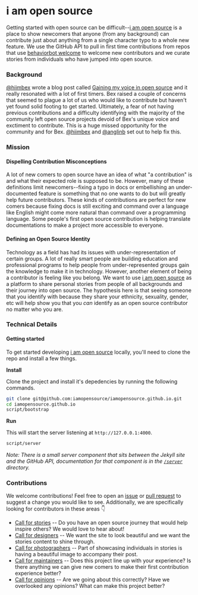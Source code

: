 i am open source
===

Getting started with open source can be difficult--[i am open source](https://iamopensource.github.io/) is a place to show newcomers that anyone (from any background) can contribute just about anything from a single character typo to a whole new feature. We use the GitHub API to pull in first time contributions from repos that use [behaviorbot welcome](https://github.com/behaviorbot/welcome) to welcome new contributors and we curate stories from individuals who have jumped into open source.

### Background

[@hiimbex](https://github.com/hiimbex) wrote a blog post called [Gaining my voice in open source](https://medium.com/@hiimbexo/gaining-my-voice-in-open-source-21c8c1ac0eee) and it really resonated with a lot of first timers. Bex raised a couple of concerns that seemed to plague a lot of us who would like to contribute but haven't yet found solid footing to get started. Ultimately, a fear of not having previous contributions and a difficulty identifying with the majority of the community left open source projects devoid of Bex's unique voice and exctiment to contribute. This is a huge missed opportunity for the community and for Bex. [@hiimbex](https://github.com/hiimbex) and [@anglinb](https://github.com/anglinb) set out to help fix this. 

### Mission

#### Dispelling Contribution Misconceptions

A lot of new comers to open source have an idea of what "a contribution" is and what their expected role is supposed to be. However, many of these definitions limit newcomers--fixing a typo in docs or embellishing an under-documented feature is something that no one wants to do but will greatly help future contributors. These kinds of contributions are perfect for new comers because fixing docs is still exciting and command over a language like English might come more natural than command over a programming language. Some people's first open source contribution is helping translate documentations to make a project more accessible to everyone.

#### Defining an Open Source Identity

Technology as a field has had its issues with under-representation of certain groups. A lot of really smart people are building education and professional programs to help people from under-represented groups gain the knowledge to make it in technology. However, another element of being a contributor is feeling like you belong. We want to use [i am open source](https://iamopensource.github.io/) as a platform to share personal stories from people of all backgrounds and their journey into open source. The hypothesis here is that seeing someone that you identify with because they share your ethnicity, sexuality, gender, etc will help show you that you _can_ identify as an open source contributor no matter who you are. 

### Technical Details

#### Getting started

To get started developing [i am open source](https://iamopensource.github.io/) locally, you'll need to clone the repo and install a few things.

**Install**

Clone the project and install it's depedencies by running the following commands.

```bash
git clone git@github.com:iamopensource/iamopensource.github.io.git
cd iamopensource.github.io
script/bootstrap
```

**Run**

This will start the server listening at `http://127.0.0.1:4000`.

```bash
script/server
```

*Note: There is a small server component that sits between the Jekyll site and the GitHub API, documentation for that component is in the [`/server`](https://github.com/iamopensource/iamopensource.github.io/tree/master/server) directory.*

### Contributions

We welcome contributions! Feel free to open an [issue](https://github.com/iamopensource/iamopensource.github.io/issues/new) or [pull request](https://github.com/iamopensource/iamopensource.github.io/compare) to suggest a change you would like to see. Additionally, we are specifically looking for contributors in these areas 👇

- [Call for stories](https://github.com/iamopensource/iamopensource.github.io/issues/16) -- Do you have an open source journey that would help inspire others? We would love to hear about!
- [Call for designers](https://github.com/iamopensource/iamopensource.github.io/issues/15) -- We want the site to look beautiful and we want the stories content to shine through.
- [Call for photographers](https://github.com/iamopensource/iamopensource.github.io/issues/17) -- Part of showcasing individuals in stories is having a beautiful image to accompany their post.
- [Call for maintainers](https://github.com/iamopensource/iamopensource.github.io/issues/18) -- Does this project line up with your experience? Is there anything we can give new comers to make their first contribution experience better?
- [Call for opinions](https://github.com/iamopensource/iamopensource.github.io/issues/19) -- Are we going about this correctly? Have we overlooked any opinions? What can make this project better?

